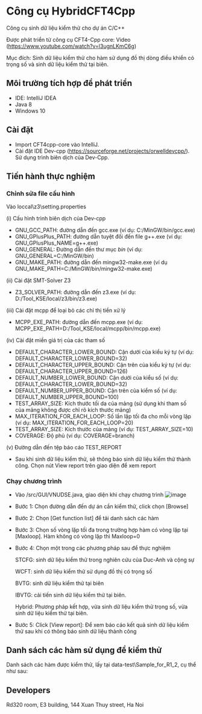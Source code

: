 # Công cụ HybridCFT4Cpp 
Công cụ sinh dữ liệu kiểm thử cho dự án C/C++

Được phát triển từ công cụ CFT4-Cpp core: Video (https://www.youtube.com/watch?v=l3ugnLKmC6g)

Mục đích: Sinh dữ liệu kiểm thử cho hàm sử dụng đồ thị dòng điều khiển có trọng số và sinh dữ liệu kiểm thử tại biên.

## Môi trường tích hợp để phát triển
* IDE: IntelliJ IDEA 
* Java 8
* Windows 10

## Cài đặt
- Import CFT4cpp-core vào  IntelliJ.
- Cài đặt IDE Dev-cpp (https://sourceforge.net/projects/orwelldevcpp/). Sử dụng trình biên dịch của Dev-Cpp.

## Tiến hành thực nghiệm
### Chỉnh sửa file cấu hình

Vào loccal\z3\setting.properties

(i) Cấu hình trình biên dịch của Dev-cpp
+ GNU_GCC_PATH: đường dẫn đến gcc.exe (ví dụ: C:/MinGW/bin/gcc.exe)
+ GNU_GPlusPlus_PATH: đường dẫn tuyệt đối đến file g++.exe (ví dụ: GNU_GPlusPlus_NAME=g++.exe)
+ GNU_GENERAL: Đường dẫn đến thư mục *bin* (ví dụ: GNU_GENERAL=C:/MinGW/bin)
+ GNU_MAKE_PATH: đường dẫn đến mingw32-make.exe (ví dụ GNU_MAKE_PATH=C:/MinGW/bin/mingw32-make.exe)

(ii) Cài đặt SMT-Solver Z3
+ Z3_SOLVER_PATH: đường dẫn đến z3.exe (ví dụ: D:/Tool_KSE/local/z3/bin/z3.exe)

(iii) Cài đặt mcpp để loại bỏ các chỉ thị tiền xử lý
+ MCPP_EXE_PATH: đường dẫn đến mcpp.exe (ví dụ: MCPP_EXE_PATH=D:/Tool_KSE/local/mcpp/bin/mcpp.exe)

(iv) Cài đặt miền giá trị của các tham số
+ DEFAULT_CHARACTER_LOWER_BOUND: Cận dưới của kiểu ký tự (ví dụ: DEFAULT_CHARACTER_LOWER_BOUND=32)
+ DEFAULT_CHARACTER_UPPER_BOUND: Cận trên của kiểu ký tự (ví dụ: DEFAULT_CHARACTER_UPPER_BOUND=126)
+ DEFAULT_NUMBER_LOWER_BOUND: Cận dưới của kiểu số (ví dụ: DEFAULT_CHARACTER_LOWER_BOUND=32)
+ DEFAULT_NUMBER_UPPER_BOUND: Cận trên của kiểm số (ví dụ: DEFAULT_NUMBER_UPPER_BOUND=100)
+ TEST_ARRAY_SIZE: Kích thước tối da của mảng (sử dụng khi tham số của mảng không được chỉ rõ kích thước mảng)
+ MAX_ITERATION_FOR_EACH_LOOP: Số lần lặp tối đa cho mỗi vòng lặp (ví dụ: MAX_ITERATION_FOR_EACH_LOOP=20)
+ TEST_ARRAY_SIZE: Kích thước của mảng (ví dụ: TEST_ARRAY_SIZE=10)
+ COVERAGE: Độ phủ (ví dụ: COVERAGE=branch)

(v) Đường dẫn đến tệp báo cáo TEST_REPORT
+ Sau khi sinh dữ liệu kiểm thử, sẽ thông báo sinh dữ liệu kiểm thử thành công.  Chọn nút View report trên giao diện để xem report

### Chạy chương trình
- Vào /src/GUI/VNUDSE.java, giao diện khi chạy chương trình
![image](https://user-images.githubusercontent.com/38599931/202668871-1ef3203d-6382-4bf7-8a39-3767ce4b0595.png)
* Bước 1: Chọn đường dẫn đến dự án cần kiểm thử, click chọn [Browse]
* Bước 2: Chọn [Get function list] để tải danh sách các hàm
* Bước 3: Chọn số vòng lặp tối đa trong trường hợp hàm có vòng lặp tại [Maxloop]. Hàm không có vòng lặp thì Maxloop=0
* Bước 4: Chọn một trong các phương pháp sau để thực nghiệm

  STCFG: sinh dữ liệu kiểm thử trong nghiên cứu của Duc-Anh và cộng sự
  
  WCFT: sinh dữ liệu kiểm thử sử dụng đồ thị có trọng số
  
  BVTG: sinh dữ liệu kiểm thử tại biên
  
  IBVTG: cải tiến sinh dữ liệu kiểm thử tại biên.
  
  Hybrid: Phương pháp kết hợp, vừa sinh dữ liệu kiểm thử trọng số, vừa sinh dữ liệu kiểm thử tại biên.
  
* Bước 5: Click [View report]: Để xem báo cáo kết quả sinh dữ liệu kiểm thử sau khi có thông báo sinh dữ liệu thành công

## Danh sách các hàm sử dụng để kiểm thử

Danh sách các hàm được kiểm thử, lấy tại data-test\Sample_for_R1_2, cụ thể như sau:

## Developers
Rd320 room, E3 building, 144 Xuan Thuy street, Ha Noi
